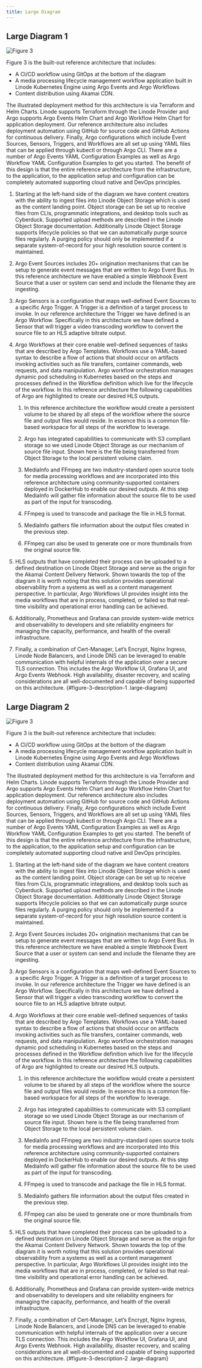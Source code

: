 ```yaml
---
title: Large Diagram
---
```



## Large Diagram 1

![Figure 3](large.svg?diagram-description-id=figure-3-description-1)

Figure 3 is the built-out reference architecture that includes:

* A CI/CD workflow using GitOps at the bottom of the diagram
* A media processing lifecycle management workflow application built in Linode Kubernetes Engine using Argo Events and Argo Workflows
* Content distribution using Akamai CDN.

The illustrated deployment method for this architecture is via Terraform and Helm Charts.  Linode supports Terraform through the Linode Provider and Argo supports Argo Events Helm Chart and Argo Workflow Helm Chart for application deployment.  Our reference architecture also includes deployment automation using GitHub for source code and GitHub Actions for continuous delivery.  Finally, Argo configurations which include Event Sources, Sensors, Triggers, and Workflows are all set up using YAML files that can be applied through kubectl or through Argo CLI.  There are a number of Argo Events YAML Configuration Examples as well as Argo Workflow YAML Configuration Examples to get you started.  The benefit of  this design is that the entire reference architecture from the infrastructure, to the application, to the application setup and configuration can be completely automated supporting cloud native and DevOps principles.

1. Starting at the left-hand side of the diagram we have content creators with the ability to ingest files into Linode Object Storage which is used as the content landing point.  Object storage can be set up to receive files from CLIs, programmatic integrations, and desktop tools such as Cyberduck.  Supported upload methods are described in the Linode Object Storage documentation. Additionally Linode Object Storage supports lifecycle policies so that we can automatically purge source files regularly. A purging policy should only be implemented if a separate system-of-record for your high resolution source content is maintained.

1. Argo Event Sources includes 20+ origination mechanisms that can be setup to generate event messages that are written to Argo Event Bus. In this reference architecture we have enabled a simple Webhook Event Source that a user or system can send and include the filename they are ingesting.

1. Argo Sensors is a configuration that maps well-defined Event Sources to a specific Argo Trigger. A Trigger is a definition of a target process to invoke. In our reference architecture the Trigger we have defined is an Argo Workflow. Specifically in this architecture we have defined a Sensor that will trigger a video transcoding workflow to convert the source file to an HLS adaptive bitrate output.

1.  Argo Workflows at their core enable well-defined sequences of tasks that are described by Argo Templates. Workflows use a YAML-based syntax to describe a flow of actions that should occur on artifacts invoking activities such as file transfers, container commands, web requests, and data manipulation. Argo workflow orchestration manages dynamic pod scheduling in Kubernetes based on the steps and processes defined in the Workflow definition which live for the lifecycle of the workflow. In this reference architecture the following capabilities of Argo are highlighted to create our desired HLS outputs.

    1.  In this reference architecture the workflow would create a persistent volume to be shared by all steps of the workflow where the source file and output files would reside. In essence this is a common file-based workspace for all steps of the workflow to leverage.

    1.  Argo has integrated capabilities to communicate with S3 compliant storage so we used Linode Object Storage as our mechanism of source file input. Shown here is the file being transferred from Object Storage to the local persistent volume claim.

    1.  MediaInfo and FFmpeg are two industry-standard open source tools for media processing workflows and are incorporated into this reference architecture using community-supported containers deployed in DockerHub to enable our desired outputs. At this step MediaInfo will gather file information about the source file to be used as part of the input for transcoding.

    1.  FFmpeg is used to transcode and package the file in HLS format.

    1.  MediaInfo gathers file information about the output files created in the previous step.

    1.  FFmpeg can also be used to generate one or more thumbnails from the original source file.

1. HLS outputs that have completed their process can be uploaded to a defined destination on Linode Object Storage and serve as the origin for the Akamai Content Delivery Network. Shown towards the top of the diagram it is worth noting that this solution provides operational observability from a systems as well as a content management perspective. In particular, Argo Workflows UI provides insight into the media workflows that are in process, completed, or failed so that real-time visibility and operational error handling can be achieved.

1. Additionally, Prometheus and Grafana can provide system-wide metrics and observability to developers and site reliability engineers for managing the capacity, performance, and health of the overall infrastructure.

1. Finally, a combination of Cert-Manager, Let’s Encrypt, Nginx Ingress, Linode Node Balancers, and Linode DNS can be leveraged to enable communication with helpful internals of the application over a secure TLS connection. This includes the Argo Workflow UI, Grafana UI, and Argo Events Webhook. High availability, disaster recovery, and scaling considerations are all well-documented and capable of being supported on this architecture.
{#figure-3-description-1 .large-diagram}

## Large Diagram 2

![Figure 3](large.svg?diagram-description-id=figure-3-description-2)

Figure 3 is the built-out reference architecture that includes:

* A CI/CD workflow using GitOps at the bottom of the diagram
* A media processing lifecycle management workflow application built in Linode Kubernetes Engine using Argo Events and Argo Workflows
* Content distribution using Akamai CDN.

The illustrated deployment method for this architecture is via Terraform and Helm Charts.  Linode supports Terraform through the Linode Provider and Argo supports Argo Events Helm Chart and Argo Workflow Helm Chart for application deployment.  Our reference architecture also includes deployment automation using GitHub for source code and GitHub Actions for continuous delivery.  Finally, Argo configurations which include Event Sources, Sensors, Triggers, and Workflows are all set up using YAML files that can be applied through kubectl or through Argo CLI.  There are a number of Argo Events YAML Configuration Examples as well as Argo Workflow YAML Configuration Examples to get you started.  The benefit of  this design is that the entire reference architecture from the infrastructure, to the application, to the application setup and configuration can be completely automated supporting cloud native and DevOps principles.

1. Starting at the left-hand side of the diagram we have content creators with the ability to ingest files into Linode Object Storage which is used as the content landing point.  Object storage can be set up to receive files from CLIs, programmatic integrations, and desktop tools such as Cyberduck.  Supported upload methods are described in the Linode Object Storage documentation. Additionally Linode Object Storage supports lifecycle policies so that we can automatically purge source files regularly. A purging policy should only be implemented if a separate system-of-record for your high resolution source content is maintained.

1. Argo Event Sources includes 20+ origination mechanisms that can be setup to generate event messages that are written to Argo Event Bus. In this reference architecture we have enabled a simple Webhook Event Source that a user or system can send and include the filename they are ingesting.

1. Argo Sensors is a configuration that maps well-defined Event Sources to a specific Argo Trigger. A Trigger is a definition of a target process to invoke. In our reference architecture the Trigger we have defined is an Argo Workflow. Specifically in this architecture we have defined a Sensor that will trigger a video transcoding workflow to convert the source file to an HLS adaptive bitrate output.

1.  Argo Workflows at their core enable well-defined sequences of tasks that are described by Argo Templates. Workflows use a YAML-based syntax to describe a flow of actions that should occur on artifacts invoking activities such as file transfers, container commands, web requests, and data manipulation. Argo workflow orchestration manages dynamic pod scheduling in Kubernetes based on the steps and processes defined in the Workflow definition which live for the lifecycle of the workflow. In this reference architecture the following capabilities of Argo are highlighted to create our desired HLS outputs.

    1.  In this reference architecture the workflow would create a persistent volume to be shared by all steps of the workflow where the source file and output files would reside. In essence this is a common file-based workspace for all steps of the workflow to leverage.

    1.  Argo has integrated capabilities to communicate with S3 compliant storage so we used Linode Object Storage as our mechanism of source file input. Shown here is the file being transferred from Object Storage to the local persistent volume claim.

    1.  MediaInfo and FFmpeg are two industry-standard open source tools for media processing workflows and are incorporated into this reference architecture using community-supported containers deployed in DockerHub to enable our desired outputs. At this step MediaInfo will gather file information about the source file to be used as part of the input for transcoding.

    1.  FFmpeg is used to transcode and package the file in HLS format.

    1.  MediaInfo gathers file information about the output files created in the previous step.

    1.  FFmpeg can also be used to generate one or more thumbnails from the original source file.

1. HLS outputs that have completed their process can be uploaded to a defined destination on Linode Object Storage and serve as the origin for the Akamai Content Delivery Network. Shown towards the top of the diagram it is worth noting that this solution provides operational observability from a systems as well as a content management perspective. In particular, Argo Workflows UI provides insight into the media workflows that are in process, completed, or failed so that real-time visibility and operational error handling can be achieved.

1. Additionally, Prometheus and Grafana can provide system-wide metrics and observability to developers and site reliability engineers for managing the capacity, performance, and health of the overall infrastructure.

1. Finally, a combination of Cert-Manager, Let’s Encrypt, Nginx Ingress, Linode Node Balancers, and Linode DNS can be leveraged to enable communication with helpful internals of the application over a secure TLS connection. This includes the Argo Workflow UI, Grafana UI, and Argo Events Webhook. High availability, disaster recovery, and scaling considerations are all well-documented and capable of being supported on this architecture.
{#figure-3-description-2 .large-diagram}